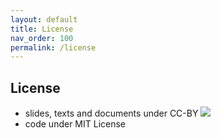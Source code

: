 ```yaml
---
layout: default
title: License
nav_order: 100
permalink: /license
---
```

## License
- slides, texts and documents under CC-BY
![](../assets/images/cc-by.png)
- code under MIT License

